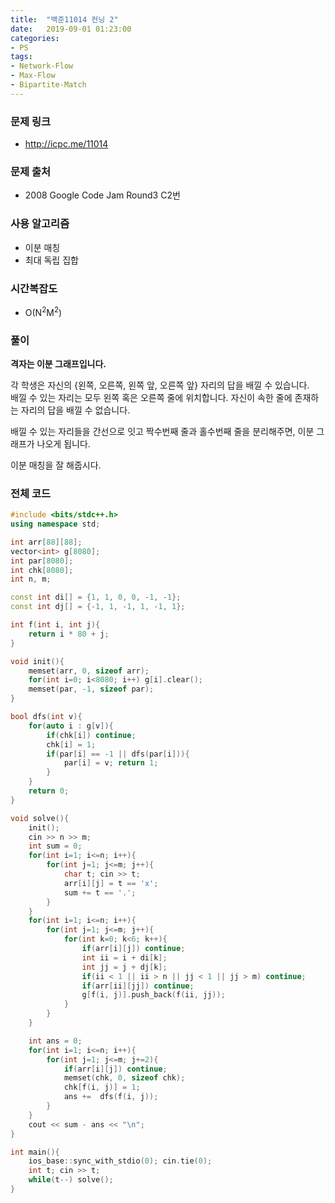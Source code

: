 ```yaml
---
title:  "백준11014 컨닝 2"
date:   2019-09-01 01:23:00
categories:
- PS
tags:
- Network-Flow
- Max-Flow
- Bipartite-Match
---
```


### 문제 링크
* http://icpc.me/11014

### 문제 출처
* 2008 Google Code Jam Round3 C2번

### 사용 알고리즘
* 이분 매칭
* 최대 독립 집합

### 시간복잡도
* O(N<sup>2</sup>M<sup>2</sup>)

### 풀이
**격자는 이분 그래프입니다.**

각 학생은 자신의 {왼쪽, 오른쪽, 왼쪽 앞, 오른쪽 앞} 자리의 답을 배낄 수 있습니다.<br>
배낄 수 있는 자리는 모두 왼쪽 혹은 오른쪽 줄에 위치합니다. 자신이 속한 줄에 존재하는 자리의 답을 배낄 수 없습니다.

배낄 수 있는 자리들을 간선으로 잇고 짝수번째 줄과 홀수번째 줄을 분리해주면, 이분 그래프가 나오게 됩니다.

이분 매칭을 잘 해줍시다.

### 전체 코드
```cpp
#include <bits/stdc++.h>
using namespace std;

int arr[88][88];
vector<int> g[8080];
int par[8080];
int chk[8080];
int n, m;

const int di[] = {1, 1, 0, 0, -1, -1};
const int dj[] = {-1, 1, -1, 1, -1, 1};

int f(int i, int j){
	return i * 80 + j;
}

void init(){
	memset(arr, 0, sizeof arr);
	for(int i=0; i<8080; i++) g[i].clear();
	memset(par, -1, sizeof par);
}

bool dfs(int v){
	for(auto i : g[v]){
		if(chk[i]) continue;
		chk[i] = 1;
		if(par[i] == -1 || dfs(par[i])){
			par[i] = v; return 1;
		}
	}
	return 0;
}

void solve(){
	init();
	cin >> n >> m;
	int sum = 0;
	for(int i=1; i<=n; i++){
		for(int j=1; j<=m; j++){
			char t; cin >> t;
			arr[i][j] = t == 'x';
			sum += t == '.';
		}
	}
	for(int i=1; i<=n; i++){
		for(int j=1; j<=m; j++){
			for(int k=0; k<6; k++){
				if(arr[i][j]) continue;
				int ii = i + di[k];
				int jj = j + dj[k];
				if(ii < 1 || ii > n || jj < 1 || jj > m) continue;
				if(arr[ii][jj]) continue;
				g[f(i, j)].push_back(f(ii, jj));
			}
		}
	}

	int ans = 0;
	for(int i=1; i<=n; i++){
		for(int j=1; j<=m; j+=2){
			if(arr[i][j]) continue;
			memset(chk, 0, sizeof chk);
			chk[f(i, j)] = 1;
			ans +=  dfs(f(i, j));
		}
	}
	cout << sum - ans << "\n";
}

int main(){
	ios_base::sync_with_stdio(0); cin.tie(0);
	int t; cin >> t;
	while(t--) solve();
}
```
